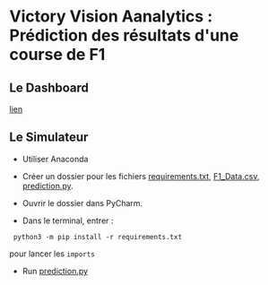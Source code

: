 # Victory Vision Aanalytics : Prédiction des résultats d'une course de F1
## Le Dashboard 
[lien](https://lookerstudio.google.com/reporting/fd04ff46-a9a6-4ee1-b47b-832815759fbb)

## Le Simulateur
- Utiliser Anaconda

- Créer un dossier pour les fichiers [requirements.txt](./requirements.txt), [F1_Data.csv](./F1_Data.csv), [prediction.py](./prediction.py).

- Ouvrir le dossier dans PyCharm.

- Dans le terminal, entrer : 
```
 python3 -m pip install -r requirements.txt
```
pour lancer les `imports`

- Run [prediction.py](./prediction.py)
